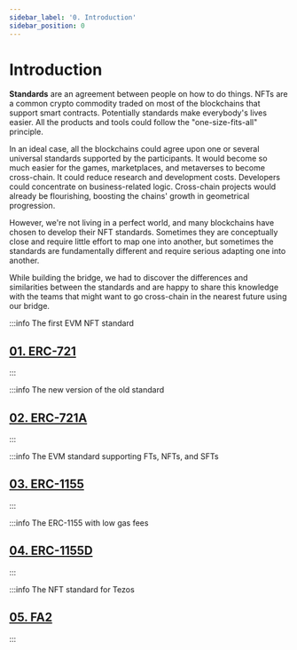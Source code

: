 ```yaml
---
sidebar_label: '0. Introduction'
sidebar_position: 0
---
```


# Introduction

**Standards** are an agreement between people on how to do things. NFTs are a common crypto commodity traded on most of the blockchains that support smart contracts. Potentially standards make everybody's lives easier. All the products and tools could follow the "one-size-fits-all" principle.

In an ideal case, all the blockchains could agree upon one or several universal standards supported by the participants. It would become so much easier for the games, marketplaces, and metaverses to become cross-chain. It could reduce research and development costs. Developers could concentrate on business-related logic. Cross-chain projects would already be flourishing, boosting the chains' growth in geometrical progression.

However, we're not living in a perfect world, and many blockchains have chosen to develop their NFT standards. Sometimes they are conceptually close and require little effort to map one into another, but sometimes the standards are fundamentally different and require serious adapting one into another.

While building the bridge, we had to discover the differences and similarities between the standards and are happy to share this knowledge with the teams that might want to go cross-chain in the nearest future using our bridge.

:::info The first EVM NFT standard
## [01. ERC-721](./ERC721.md)
:::

:::info The new version of the old standard
## [02. ERC-721A](./ERC721A.md)
:::

:::info The EVM standard supporting FTs, NFTs, and SFTs
## [03. ERC-1155](./ERC1155.md)
:::

:::info The ERC-1155 with low gas fees
## [04. ERC-1155D](./erc1155d.md)
:::

:::info The NFT standard for Tezos
## [05. FA2](./FA2.md)
:::